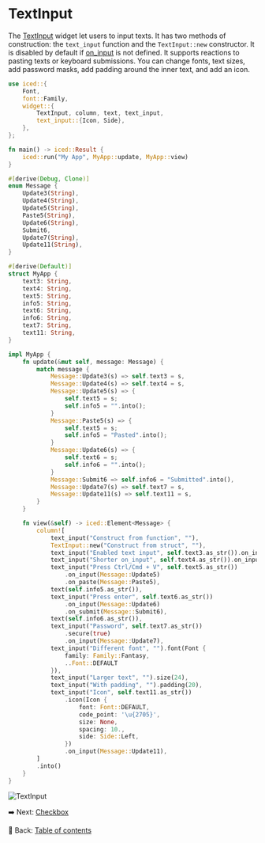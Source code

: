# TextInput

The [TextInput](https://docs.rs/iced/0.13.1/iced/widget/struct.TextInput.html) widget let users to input texts.
It has two methods of construction: the `text_input` function and the `TextInput::new` constructor.
It is disabled by default if [on_input](https://docs.rs/iced/0.13.1/iced/widget/struct.TextInput.html#method.on_input) is not defined.
It supports reactions to pasting texts or keyboard submissions.
You can change fonts, text sizes, add password masks, add padding around the inner text, and add an icon.

```rust
use iced::{
    Font,
    font::Family,
    widget::{
        TextInput, column, text, text_input,
        text_input::{Icon, Side},
    },
};

fn main() -> iced::Result {
    iced::run("My App", MyApp::update, MyApp::view)
}

#[derive(Debug, Clone)]
enum Message {
    Update3(String),
    Update4(String),
    Update5(String),
    Paste5(String),
    Update6(String),
    Submit6,
    Update7(String),
    Update11(String),
}

#[derive(Default)]
struct MyApp {
    text3: String,
    text4: String,
    text5: String,
    info5: String,
    text6: String,
    info6: String,
    text7: String,
    text11: String,
}

impl MyApp {
    fn update(&mut self, message: Message) {
        match message {
            Message::Update3(s) => self.text3 = s,
            Message::Update4(s) => self.text4 = s,
            Message::Update5(s) => {
                self.text5 = s;
                self.info5 = "".into();
            }
            Message::Paste5(s) => {
                self.text5 = s;
                self.info5 = "Pasted".into();
            }
            Message::Update6(s) => {
                self.text6 = s;
                self.info6 = "".into();
            }
            Message::Submit6 => self.info6 = "Submitted".into(),
            Message::Update7(s) => self.text7 = s,
            Message::Update11(s) => self.text11 = s,
        }
    }

    fn view(&self) -> iced::Element<Message> {
        column![
            text_input("Construct from function", ""),
            TextInput::new("Construct from struct", ""),
            text_input("Enabled text input", self.text3.as_str()).on_input(|s| Message::Update3(s)),
            text_input("Shorter on_input", self.text4.as_str()).on_input(Message::Update4),
            text_input("Press Ctrl/Cmd + V", self.text5.as_str())
                .on_input(Message::Update5)
                .on_paste(Message::Paste5),
            text(self.info5.as_str()),
            text_input("Press enter", self.text6.as_str())
                .on_input(Message::Update6)
                .on_submit(Message::Submit6),
            text(self.info6.as_str()),
            text_input("Password", self.text7.as_str())
                .secure(true)
                .on_input(Message::Update7),
            text_input("Different font", "").font(Font {
                family: Family::Fantasy,
                ..Font::DEFAULT
            }),
            text_input("Larger text", "").size(24),
            text_input("With padding", "").padding(20),
            text_input("Icon", self.text11.as_str())
                .icon(Icon {
                    font: Font::DEFAULT,
                    code_point: '\u{2705}',
                    size: None,
                    spacing: 10.,
                    side: Side::Left,
                })
                .on_input(Message::Update11),
        ]
        .into()
    }
}
```

![TextInput](./pic/text_input.png)

:arrow_right: Next: [Checkbox](./checkbox.md)

:blue_book: Back: [Table of contents](./../README.md)
